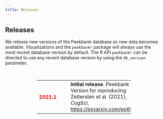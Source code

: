 ```yaml
---
title: Releases
---
```


<div class="col-md-12" markdown="1">

## Releases

We release new versions of the Peekbank database as new data becomes available. Visualizations and the <code>peekbankr</code> package will always use the most recent database version by default. The R API <code>peekbankr</code> can be directed to use any recent database version by using the <code>db_version</code> parameter.  

&nbsp;

<div class="row">
	<table style="width:60%;margin-left:auto;margin-right:auto">
		<tr>
			<td><h4 style="color:red;">2021.1 </h4><a name="2021.1"></a></td>
			<td>  &nbsp;&nbsp;&nbsp;</td>
			<td><b>Initial release</b>. Peekbank Version for reproducing Zettersten et al. (2021), <i>CogSci</i>, <a href="https://psyarxiv.com/ep693" target="_blank">https://psyarxiv.com/ep693</a>.</td>
		</tr>
	</table>
</div>




